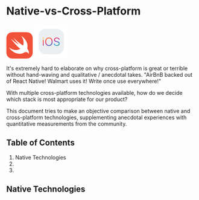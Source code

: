 # Native-vs-Cross-Platform

<img src="https://github.com/kelvinlauKL/Native-vs-Cross-Platform/blob/master/images/swift.png" alt="Swift logo" height="70"> <img src="https://github.com/kelvinlauKL/Native-vs-Cross-Platform/blob/master/images/ios.png" alt="iOS logo" height="90">

It's extremely hard to elaborate on why cross-platform is great or terrible without hand-waving and qualitative / anecdotal takes. "AirBnB backed out of React Native! Walmart uses it! Write once use everywhere!"

With multiple cross-platform technologies available, how do we decide which stack is most appropriate for our product?

This document tries to make an objective comparison between native and cross-platform technologies, supplementing anecdotal experiences with quantitative measurements from the community.

## Table of Contents
1. Native Technologies
2.
3. 

## Native Technologies


